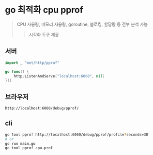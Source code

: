 # go 최적화 cpu pprof

> CPU 사용량, 메모리 사용량, goroutine, 블로킹, 할당량 등 전부 분석 가능
>
> > 시각화 도구 제공

## 서버

```go
import _ "net/http/pprof"

go func() {
	http.ListenAndServe("localhost:6060", nil)
}()
```

## 브라우저

```txt
http://localhost:6060/debug/pprof/
```

## cli

```sh
go tool pprof http://localhost:6060/debug/pprof/profile?seconds=30
# or
go run main.go
go tool pprof cpu.prof
```
